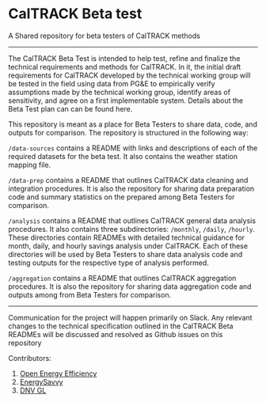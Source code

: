 # CalTRACK Beta test

A Shared repository for beta testers of CalTRACK methods

-----

The CalTRACK Beta Test is intended to help test, refine and finalize the technical requirements and methods for CalTRACK. In it, the initial draft requirements for CalTRACK developed by the technical working group will be tested in the field using data from PG&E to empirically verify assumptions made by the technical working group, identify areas of sensitivity, and agree on a first implementable system. Details about the Beta Test plan can can be found here.

This repository is meant as a place for Beta Testers to share data, code, and outputs for comparison. The repository is structured in the following way:

``/data-sources`` contains a README with links and descriptions of each of the required datasets for the beta test. It also contains the weather station mapping file.

``/data-prep`` contains a README that outlines CalTRACK data cleaning and integration procedures. It is also the repository for sharing data preparation code and summary statistics on the prepared among Beta Testers for comparison.

``/analysis`` contains a README that outlines CalTRACK general data analysis procedures. It also contains three subdirectories: `/monthly`, `/daily`, `/hourly`. These directories contain READMEs with detailed technical guidance for month, daily, and hourly savings analysis under CalTRACK. Each of these directories will be used by Beta Testers to share data analysis code and testing outputs for the respective type of analysis performed.

``/aggregation`` contains a README that outlines CalTRACK aggregation procedures. It is also the repository for sharing data aggregation code and outputs among from Beta Testers for comparison.

-----

Communication for the project will happen primarily on Slack. Any relevant changes to the technical specification outlined in the CalTRACK Beta READMEs will be discussed and resolved as Github issues on this repository

Contributors:

1. [Open Energy Efficiency](http://openeemeter.org)
2. [EnergySavvy](http://www.energysavvy.com)
3. [DNV GL](http://www.dnvgl.com)
